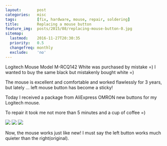 ```yaml
---
layout:       post
categories:   misc
tags:         [fix, hardware, mouse, repair, soldering]
title:        Replacing a mouse button
feature_img:  posts/2015/08/replacing-mouse-button-0.jpg
sitemap:
  lastmod:    2016-11-27T20:30:35
  priority:   0.5
  changefreq: monthly
  exclude:    'no'
---
```


Logitech Mouse Model M-RCQ142 White was purchased by mistake =) I wanted to buy the same black but mistakenly bought white =)

The mouse is excellent and comfortable and worked flawlessly for 3 years, but lately ... left mouse button has become a sticky!

Today I received a package from AliExpress OMRON new buttons for my Logitech mouse.

To repair it took me not more than 5 minutes and a cup of coffee =)

![](/images/posts/2015/08/replacing-mouse-button-1.jpg)
![](/images/posts/2015/08/replacing-mouse-button-2.jpg)
![](/images/posts/2015/08/replacing-mouse-button-3.jpg)

Now, the mouse works just like new! I must say the left button works much quieter than the right(original).
